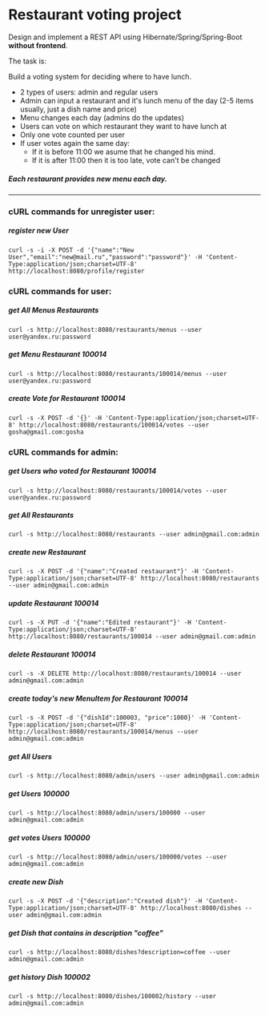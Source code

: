 Restaurant voting project 
===============================
Design and implement a REST API using Hibernate/Spring/Spring-Boot **without frontend**.

The task is:

Build a voting system for deciding where to have lunch.

 * 2 types of users: admin and regular users
 * Admin can input a restaurant and it's lunch menu of the day (2-5 items usually, just a dish name and price)
 * Menu changes each day (admins do the updates)
 * Users can vote on which restaurant they want to have lunch at
 * Only one vote counted per user
 * If user votes again the same day:
    - If it is before 11:00 we asume that he changed his mind.
    - If it is after 11:00 then it is too late, vote can't be changed

##### Each restaurant provides new menu each day.

----------
### cURL commands for unregister user:

##### register new User
`curl -s -i -X POST -d '{"name":"New User","email":"new@mail.ru","password":"password"}' -H 'Content-Type:application/json;charset=UTF-8' http://localhost:8080/profile/register`

### cURL commands for user:
 
##### get All Menus Restaurants
`curl -s http://localhost:8080/restaurants/menus --user user@yandex.ru:password`
 
##### get Menu Restaurant 100014
`curl -s http://localhost:8080/restaurants/100014/menus --user user@yandex.ru:password`

##### create Vote for Restaurant 100014
`curl -s -X POST -d '{}' -H 'Content-Type:application/json;charset=UTF-8' http://localhost:8080/restaurants/100014/votes --user gosha@gmail.com:gosha`
 
### cURL commands for admin:

##### get Users who voted for Restaurant 100014
`curl -s http://localhost:8080/restaurants/100014/votes --user user@yandex.ru:password`

##### get All Restaurants
`curl -s http://localhost:8080/restaurants --user admin@gmail.com:admin`
 
##### create new Restaurant
`curl -s -X POST -d '{"name":"Created restaurant"}' -H 'Content-Type:application/json;charset=UTF-8' http://localhost:8080/restaurants --user admin@gmail.com:admin`
 
##### update Restaurant 100014
`curl -s -X PUT -d '{"name":"Edited restaurant"}' -H 'Content-Type:application/json;charset=UTF-8' http://localhost:8080/restaurants/100014 --user admin@gmail.com:admin`
 
##### delete Restaurant 100014
`curl -s -X DELETE http://localhost:8080/restaurants/100014 --user admin@gmail.com:admin`
 
##### create today's new MenuItem for Restaurant 100014
`curl -s -X POST -d '{"dishId":100003, "price":1000}' -H 'Content-Type:application/json;charset=UTF-8' http://localhost:8080/restaurants/100014/menus --user admin@gmail.com:admin`
  
##### get All Users
`curl -s http://localhost:8080/admin/users --user admin@gmail.com:admin`

##### get Users 100000
`curl -s http://localhost:8080/admin/users/100000 --user admin@gmail.com:admin`

##### get votes Users 100000
`curl -s http://localhost:8080/admin/users/100000/votes --user admin@gmail.com:admin`

##### create new Dish
`curl -s -X POST -d '{"description":"Created dish"}' -H 'Content-Type:application/json;charset=UTF-8' http://localhost:8080/dishes --user admin@gmail.com:admin`

##### get Dish that contains in description "coffee"
`curl -s http://localhost:8080/dishes?description=coffee --user admin@gmail.com:admin`

##### get history Dish 100002
`curl -s http://localhost:8080/dishes/100002/history --user admin@gmail.com:admin`

